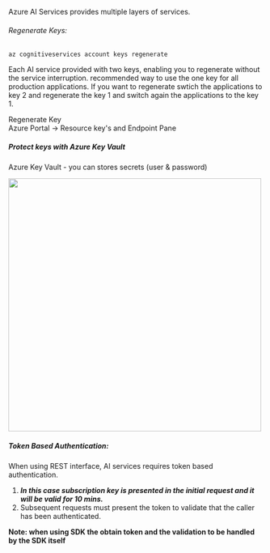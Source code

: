 Azure AI Services provides multiple layers of services.

###### Regenerate Keys:
`az cognitiveservices account keys regenerate`

Each AI service provided with two keys, enabling you to regenerate without the service interruption.
recommended way to use the one key for all production applications. If you want to regenerate swtich the applications to key 2 and regenerate the key 1 and switch again the applications to the key 1.

Regenerate Key  
Azure Portal -> Resource key's and Endpoint Pane

##### Protect keys with Azure Key Vault
Azure Key Vault - you can stores secrets (user & password) 

<img src="https://github.com/kamalakannan143/Certs_Prep/assets/42050635/80672ad0-0b93-4b58-8043-6a125e697f00" width="500" height="500">

##### Token Based Authentication:
When using REST interface, AI services requires token based authentication.
1) **_In this case subscription key is presented in the initial request and it will be valid for 10 mins._**
2) Subsequent requests must present the token to validate that the caller has been authenticated.

**Note: when using SDK the obtain token and the validation to be handled by the SDK itself**
